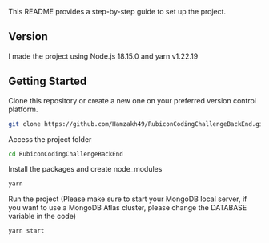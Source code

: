 This README provides a step-by-step guide to set up the project.

## Version

I made the project using Node.js 18.15.0 and yarn v1.22.19

## Getting Started

Clone this repository or create a new one on your preferred version control platform.

```bash
git clone https://github.com/Hamzakh49/RubiconCodingChallengeBackEnd.git
```
Access the project folder

```bash
cd RubiconCodingChallengeBackEnd
````
Install the packages and create node_modules

```bash
yarn
````

Run the project (Please make sure to start your MongoDB local server, if you want to use a MongoDB Atlas cluster, please change the DATABASE variable in the code)
```bash
yarn start
````

